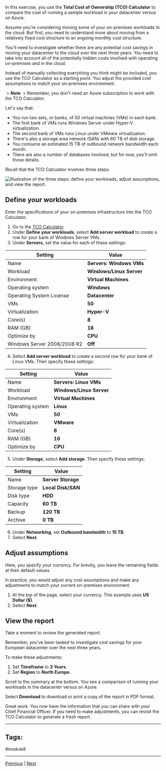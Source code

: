 In this exercise, you use the **Total Cost of Ownership (TCO) Calculator** to compare the cost of running a sample workload in your datacenter versus on Azure.

Assume you're considering moving some of your on-premises workloads to the cloud. But first, you need to understand more about moving from a relatively fixed cost structure to an ongoing monthly cost structure.

You'll need to investigate whether there are any potential cost savings in moving your datacenter to the cloud over the next three years. You need to take into account all of the potentially hidden costs involved with operating on-premises and in the cloud.

Instead of manually collecting everything you think might be included, you use the TCO Calculator as a starting point. You adjust the provided cost assumptions to match your on-premises environment.

 > **Note**
 > Remember, you don't need an Azure subscription to work with the TCO Calculator.

Let's say that:

- You run two sets, or banks, of 50 virtual machines (VMs) in each bank.
- The first bank of VMs runs Windows Server under Hyper-V virtualization.
- The second bank of VMs runs Linux under VMware virtualization.
- There's also a storage area network (SAN) with 60 TB of disk storage.
- You consume an estimated 15 TB of outbound network bandwidth each month.
- There are also a number of databases involved, but for now, you'll omit those details.

Recall that the TCO Calculator involves three steps:

![Illustration of the three steps: define your workloads, adjust assumptions, and view the report.](https://learn.microsoft.com/en-us/training/wwl-azure/describe-cost-management-azure/media/total-cost-ownership-calculator-steps-76e927a5.png)

## Define your workloads

Enter the specifications of your on-premises infrastructure into the TCO Calculator.

1. Go to the [TCO Calculator](https://azure.microsoft.com/pricing/tco/calculator).
2. Under **Define your workloads**, select **Add server workload** to create a row for your bank of Windows Server VMs.
3. Under **Servers**, set the value for each of these settings:

| **Setting**                 | **Value**                |
| --------------------------- | ------------------------ |
| Name                        | **Servers: Windows VMs** |
| Workload                    | **Windows/Linux Server** |
| Environment                 | **Virtual Machines**     |
| Operating system            | **Windows**              |
| Operating System License    | **Datacenter**           |
| VMs                         | **50**                   |
| Virtualization              | **Hyper-V**              |
| Core(s)                     | **8**                    |
| RAM (GB)                    | **16**                   |
| Optimize by                 | **CPU**                  |
| Windows Server 2008/2008 R2 | **Off**                  |
    
4. Select **Add server workload** to create a second row for your bank of Linux VMs. Then specify these settings:

| **Setting**      | **Value**                |
| ---------------- | ------------------------ |
| Name             | **Servers: Linux VMs**   |
| Workload         | **Windows/Linux Server** |
| Environment      | **Virtual Machines**     |
| Operating system | **Linux**                |
| VMs              | **50**                   |
| Virtualization   | **VMware**               |
| Core(s)          | **8**                    |
| RAM (GB)         | **16**                   |
| Optimize by      | **CPU**                  |
    
5. Under **Storage**, select **Add storage**. Then specify these settings:
    
| **Setting**  | **Value**          |
| ------------ | ------------------ |
| Name         | **Server Storage** |
| Storage type | **Local Disk/SAN** |
| Disk type    | **HDD**            |
| Capacity     | **60 TB**          |
| Backup       | **120 TB**         |
| Archive      | **0 TB**           |
    
6. Under **Networking**, set **Outbound bandwidth** to **15 TB**.
7. Select **Next**.
## Adjust assumptions

Here, you specify your currency. For brevity, you leave the remaining fields at their default values.

In practice, you would adjust any cost assumptions and make any adjustments to match your current on-premises environment.

1. At the top of the page, select your currency. This example uses **US Dollar ($)**.
2. Select **Next**.

## View the report

Take a moment to review the generated report.

Remember, you've been tasked to investigate cost savings for your European datacenter over the next three years.

To make these adjustments:

1. Set **Timeframe** to **3 Years**.
2. Set **Region** to **North Europe**.

Scroll to the summary at the bottom. You see a comparison of running your workloads in the datacenter versus on Azure.

Select **Download** to download or print a copy of the report in PDF format.

Great work. You now have the information that you can share with your Chief Financial Officer. If you need to make adjustments, you can revisit the TCO Calculator to generate a fresh report.


---
## Tags:
#module8

---
[Previous](Exercise-Estimate-Workload-Costs-by-using-the-Pricing-Calculator.md) | [Next](Describe-the-Microsoft-Cost-Management-Tool.md)

